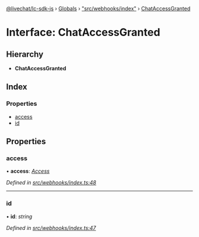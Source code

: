 [@livechat/lc-sdk-js](../README.md) › [Globals](../globals.md) › ["src/webhooks/index"](../modules/_src_webhooks_index_.md) › [ChatAccessGranted](_src_webhooks_index_.chataccessgranted.md)

# Interface: ChatAccessGranted

## Hierarchy

* **ChatAccessGranted**

## Index

### Properties

* [access](_src_webhooks_index_.chataccessgranted.md#access)
* [id](_src_webhooks_index_.chataccessgranted.md#id)

## Properties

###  access

• **access**: *[Access](_src_objects_index_.access.md)*

*Defined in [src/webhooks/index.ts:48](https://github.com/livechat/lc-sdk-js/blob/e25bbbb/src/webhooks/index.ts#L48)*

___

###  id

• **id**: *string*

*Defined in [src/webhooks/index.ts:47](https://github.com/livechat/lc-sdk-js/blob/e25bbbb/src/webhooks/index.ts#L47)*
